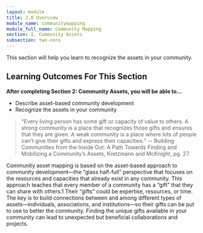 ```yaml
---
layout: module
title: 2.0 Overview
module_name: communitymapping
module_full_name: Community Mapping
section: 2. Community Assets
subsection: two-zero
---
```


This section will help you learn to recognize the assets in your community. 

## Learning Outcomes For This Section

**After completing Section 2: Community Assets, you will be able to...**
<ul class="fancy">
  <li>Describe asset-based community development</li>
   <li>Recognize the assets in your community</li>
</ul>

>“Every living person has some gift or capacity of value to others. A strong community is a place that recognizes those gifts and ensures that they are given. A weak community is a place where lots of people can’t give their gifts and express their capacities.” -- Building Communities from the Inside Out: A Path Towards Finding and Mobilizing a Community’s Assets, Kretzmann and McKnight, pg. 27.


Community asset mapping is based on the asset-based approach to community development—the “glass half-full” perspective that focuses on the resources and capacities that already exist in any community. This approach teaches that every member of a community has a “gift” that they can share with others.1 Their “gifts” could be expertise, resources, or time. The key is to build connections between and among different types of assets—individuals, associations, and institutions—so their gifts can be put to use to better the community. Finding the unique gifts available in your community can lead to unexpected but beneficial collaborations and projects.
